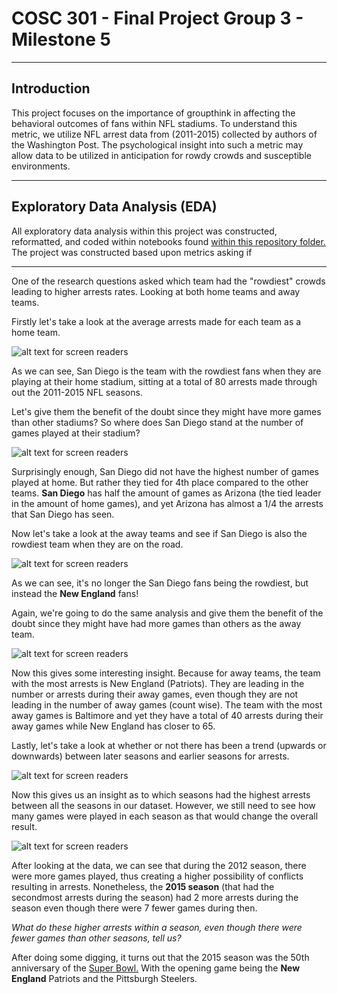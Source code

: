 # COSC 301 - Final Project Group 3 - Milestone 5
---
## Introduction

This project focuses on the importance of groupthink in affecting the behavioral outcomes of fans within NFL stadiums. To understand this metric, we utilize NFL arrest data from (2011-2015) collected by authors of the Washington Post. The psychological insight into such a metric may allow data to be utilized in anticipation for rowdy crowds and susceptible environments.

--- 

## Exploratory Data Analysis (EDA)

All exploratory data analysis within this project was constructed, reformatted, and coded within notebooks found [within this repository folder.](https://github.com/ubco-W2022T1-cosc301/project-group03/tree/main/notebooks) The project was constructed based upon metrics asking if  


---
One of the research questions asked which team had the "rowdiest" crowds leading to higher arrests rates. Looking at both home teams and away teams.

Firstly let's take a look at the average arrests made for each team as a home team.

![alt text for screen readers](images/HomeArrests.png "Home arrests made")

As we can see, San Diego is the team with the rowdiest fans when they are playing at their home stadium, sitting at a total of 80 arrests made through out the 2011-2015 NFL seasons.

Let's give them the benefit of the doubt since they might have more games than other stadiums? So where does San Diego stand at the number of games played at their stadium?

![alt text for screen readers](images/NumberofGames.png "Games per Stadium")

Surprisingly enough, San Diego did not have the highest number of games played at home. But rather they tied for 4th place compared to the other teams.
**San Diego** has half the amount of games as Arizona (the tied leader in the amount of home games), and yet Arizona has almost a 1/4 the arrests that San Diego has seen.

Now let's take a look at the away teams and see if San Diego is also the rowdiest team when they are on the road.

![alt text for screen readers](images/AwayArrests.png "Away arrests")

As we can see, it's no longer the San Diego fans being the rowdiest, but instead the **New England** fans!

Again, we're going to do the same analysis and give them the benefit of the doubt since they might have had more games than others as the away team.

![alt text for screen readers](images/NumAwayGs.png "Number of away games per team")

Now this gives some interesting insight. Because for away teams, the team with the most arrests is New England (Patriots). They are leading in the number or arrests during their away games, even though they are not leading in the number of away games (count wise). The team with the most away games is Baltimore and yet they have a total of 40 arrests during their away games while New England has closer to 65.

Lastly, let's take a look at whether or not there has been a trend (upwards or downwards) between later seasons and earlier seasons for arrests.

![alt text for screen readers](images/SeasonalArrests.png "Number of arrests per season")

Now this gives us an insight as to which seasons had the highest arrests between all the seasons in our dataset. However, we still need to see how many games were played in each season as that would change the overall result.

![alt text for screen readers](images/GamesPerSeason.png "Games per Season")

After looking at the data, we can see that during the 2012 season, there were more games played, thus creating a higher possibility of conflicts resulting in arrests. Nonetheless, the **2015 season** (that had the secondmost arrests during the season) had 2 more arrests during the season even though there were 7 fewer games during then.

*What do these higher arrests within a season, even though there were fewer games than other seasons, tell us?*

After doing some digging, it turns out that the 2015 season was the 50th anniversary of the [Super Bowl.](https://en.wikipedia.org/wiki/2015_NFL_season)
With the opening game being the **New England** Patriots and the Pittsburgh Steelers.